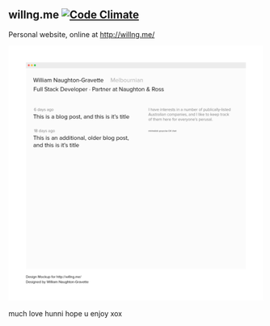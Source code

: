 ## willng.me [![Code Climate](https://codeclimate.com/github/wngravette/willng.me/badges/gpa.svg)](https://codeclimate.com/github/wngravette/willng.me)

Personal website, online at http://willng.me/

![willng.me v2 mockup](https://raw.githubusercontent.com/wngravette/willng.me/master/designs/mock1.jpg)

much love hunni hope u enjoy xox
